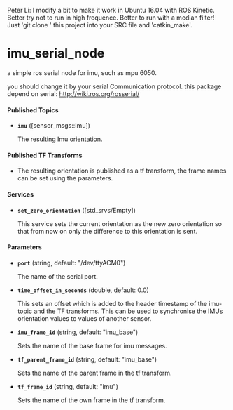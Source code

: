 Peter Li: I modify a bit to make it work in Ubuntu 16.04 with ROS Kinetic. Better try not to run in high frequence. Better to run with a median filter!  Just 'git clone ' this project into your SRC file and 'catkin_make'.


imu_serial_node
=
a simple ros serial node for imu, such as mpu 6050.

you should change it by your serial Communication protocol.
  this package depend on serial: http://wiki.ros.org/rosserial/

#### Published Topics

* **`imu`** ([sensor_msgs::Imu])

	The resulting Imu orientation.

#### Published TF Transforms

*	The resulting orientation is published as a tf transform, the frame names can be set using the parameters.


#### Services

* **`set_zero_orientation`** ([std_srvs/Empty])

	This service sets the current orientation as the new zero orientation so that from now on only the difference to this orientation is sent.


#### Parameters

* **`port`** (string, default: "/dev/ttyACM0")

	The name of the serial port.

* **`time_offset_in_seconds`** (double, default: 0.0)

	This sets an offset which is added to the header timestamp of the imu-topic and the TF transforms. This can be used to synchronise the IMUs orientation values to values of another sensor.


* **`imu_frame_id`** (string, default: "imu_base")

	Sets the name of the base frame for imu messages.


* **`tf_parent_frame_id`** (string, default: "imu_base")

	Sets the name of the parent frame in the tf transform.


* **`tf_frame_id`** (string, default: "imu")

	Sets the name of the own frame in the tf transform.
